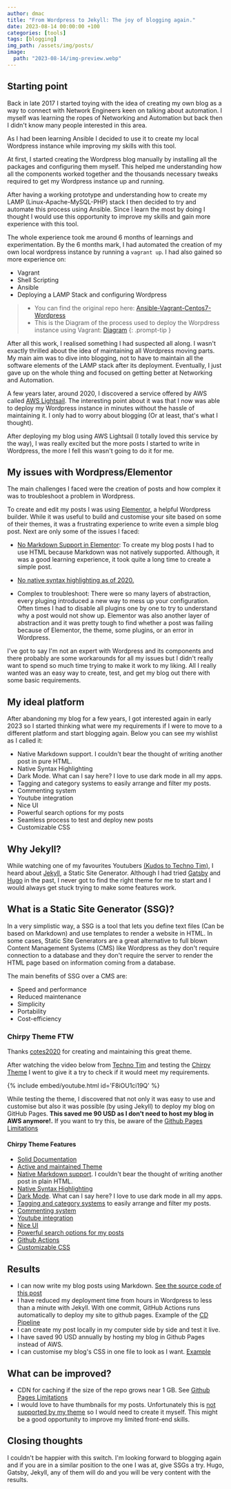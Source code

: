 ```yaml
---
author: dmac
title: "From Wordpress to Jekyll: The joy of blogging again."
date: 2023-08-14 00:00:00 +100
categories: [tools]
tags: [blogging]
img_path: /assets/img/posts/
image: 
  path: "2023-08-14/img-preview.webp"
---
```


## Starting point

Back in late 2017 I started toying with the idea of creating my own blog as a way to connect with Network Engineers keen on talking about automation. I myself was learning the ropes of Networking and Automation but back then I didn't know many people interested in this area.

As I had been learning Ansible I decided to use it to create my local Wordpress instance while improving my skills with this tool.

At first, I started creating the Wordpress blog manually by installing all the packages and configuring them myself. This helped me understanding how all the components worked together and the thousands necessary tweaks required to get my Wordpress instance up and running.

After having a working prototype and understanding how to create my LAMP (Linux-Apache-MySQL-PHP) stack I then decided to try and automate this process using Ansible. Since I learn the most by doing I thought I would use this opportunity to improve my skills and gain more experience with this tool.

The whole experience took me around 6 months of learnings and experimentation. By the 6 months mark, I had automated the creation of my own local wordpress instance by running a `vagrant up`. I had also gained so more experience on:

- Vagrant
- Shell Scripting
- Ansible
- Deploying a LAMP Stack and configuring Wordpress

> - You can find the original repo here: [Ansible-Vagrant-Centos7-Wordpress](https://github.com/danielmacuare/Centos7_WP)  
> - This is the Diagram of the process used to deploy the Worpdress instance using Vagrant: [Diagram](https://github.com/danielmacuare/Centos7_WP/blob/master/shared/ansible/Wordpress_ansible.pdf)
{: .prompt-tip }

After all this work, I realised something I had suspected all along. I wasn't exactly thrilled about the idea of maintaining all Wordpress moving parts. My main aim was to dive into blogging, not to have to maintain all the software elements of the LAMP stack after its deployment. Eventually, I just gave up on the whole thing and focused on getting better at Networking and Automation.

A few years later, around 2020, I discovered a service offered by AWS called [AWS Lightsail](https://aws.amazon.com/lightsail/projects/wordpress/). The interesting point about it was that I now was able to deploy my Wordpress instance in minutes without the hassle of maintaining it. I only had to worry about blogging (Or at least, that's what I thought).

After deploying my blog using AWS Lightsail (I totally loved this service by the way), I was really excited but the more posts I started to write in Wordpress, the more I fell this wasn't going to do it for me.

## My issues with Wordpress/Elementor

The main challenges I faced were the creation of posts and how complex it was to troubleshoot a problem in Wordpress.

To create and edit my posts I was using [Elementor](https://elementor.com/), a helpful Wordpress builder. While it was useful to build and customise your site based on some of their themes, it was a frustrating experience to write even a simple blog post. Next are only some of the issues I faced:

- [No Markdown Support in Elementor](https://github.com/elementor/elementor/issues/6282): To create my blog posts I had to use HTML because Markdown was not natively supported. Although, it was a good learning experience, it took quite a long time to create a simple post.

- [No native syntax highlighting as of 2020.](https://github.com/elementor/elementor/issues/5815#issuecomment-687565427)

- Complex to troubleshoot: There were so many layers of abstraction, every pluging introduced a new way to mess up your configuration. Often times I had to disable all plugins one by one to try to understand why a post would not show up. Elementor was also another layer of abstraction and it was pretty tough to find whether a post was failing because of Elementor, the theme, some plugins, or an error in Wordpress.

I've got to say I'm not an expert with Wordpress and its components and there probably are some workarounds for all my issues but I didn't really want to spend so much time trying to make it work to my liking. All I really wanted was an easy way to create, test, and get my blog out there with some basic requirements.

## My ideal platform

After abandoning my blog for a few years, I got interested again in early 2023 so I started thinking what were my requirements if I were to move to a different platform and start blogging again. Below you can see my wishlist as I called it:

- Native Markdown support. I couldn't bear the thought of writing another post in pure HTML.
- Native Syntax Highlighting
- Dark Mode. What can I say here? I love to use dark mode in all my apps.
- Tagging and category systems to easily arrange and filter my posts.
- Commenting system
- Youtube integration
- Nice UI
- Powerful search options for my posts
- Seamless process to test and deploy new posts
- Customizable CSS

## Why Jekyll?

While watching one of my favourites Youtubers [(Kudos to Techno Tim)](https://www.youtube.com/@TechnoTim), I heard about [Jekyll](https://jekyllrb.com/), a Static Site Generator. Although I had tried [Gatsby](https://www.gatsbyjs.com/) and [Hugo](https://gohugo.io/) in the past, I never got to find the right theme for me to start and I would always get stuck trying to make some features work.

## What is a Static Site Generator (SSG)?

In a very simplistic way, a SSG is a tool that lets you define text files (Can be based on Markdown) and use templates to render a website in HTML. In some cases, Static Site Generators are a great alternative to full blown Content Management Systems (CMS) like Wordpress as they don't require connection to a database and they don't require the server to render the HTML page based on information coming from a database.

The main benefits of SSG over a CMS are:

- Speed and performance
- Reduced maintenance
- Simplicity
- Portability
- Cost-efficiency

### Chirpy Theme FTW

Thanks [cotes2020](https://github.com/cotes2020) for creating and maintaining this great theme.

After watching the video below from [Techno Tim](https://www.youtube.com/@TechnoTim) and testing the [Chirpy Theme](https://chirpy.cotes.page/) I went to give it a try to check if it would meet my requirements.

{% include embed/youtube.html id='F8iOU1ci19Q' %}

While testing the theme, I discovered that not only it was easy to use and customise but also it was possible (by using Jekyll) to deploy my blog on GitHub Pages. **This saved me 90 USD as I don't need to host my blog in AWS anymore!.** If you want to try this, be aware of the [Github Pages Limitations](https://docs.github.com/en/pages/getting-started-with-github-pages/about-github-pages)

#### Chirpy Theme Features

- [Solid Documentation](https://chirpy.cotes.page/)
- [Active and maintained Theme](https://github.com/cotes2020/jekyll-theme-chirpy)
- [Native Markdown support](https://chirpy.cotes.page/posts/text-and-typography/). I couldn't bear the thought of writing another post in plain HTML.
- [Native Syntax Highlighting](https://www.youtube.com/@TechnoTim)
- [Dark Mode](https://chirpy.cotes.page/posts/write-a-new-post/#darklight-mode). What can I say here? I love to use dark mode in all my apps.
- [Tagging and category systems](https://chirpy.cotes.page/posts/write-a-new-post/#darklight-mode) to easily arrange and filter my posts.
- [Commenting system](https://chirpy.cotes.page/posts/write-a-new-post/#comments)
- [Youtube integration](https://chirpy.cotes.page/posts/write-a-new-post/#videos)
- [Nice UI](https://chirpy.cotes.page/)
- [Powerful search options for my posts](https://chirpy.cotes.page/posts/getting-started/)
- [Github Actions](https://github.com/danielmacuare/danielmacuare.github.io/actions)
- [Customizable CSS](https://chirpy.cotes.page/posts/getting-started/#customizing-stylesheet)

## Results

- I can now write my blog posts using Markdown. [See the source code of this post](https://github.com/danielmacuare/danielmacuare.github.io/blob/prod/_posts/2023-08-14-from-wordpress-to-jekyll.MD)
- I have reduced my deployment time from hours in Wordpress to less than a minute with Jekyll. With one commit, GitHub Actions runs automatically to deploy my site to github pages. Example of the [CD Pipeline](https://github.com/danielmacuare/danielmacuare.github.io/actions/workflows/pages-deploy.yml)
- I can create my post locally in my computer side by side and test it live.
- I have saved 90 USD annually by hosting my blog in Github Pages instead of AWS.
- I can customise my blog's CSS in one file to look as I want. [Example](https://github.com/danielmacuare/danielmacuare.github.io/blob/prod/assets/css/style.scss)

## What can be improved?

- CDN for caching if the size of the repo grows near 1 GB. See [Github Pages Limitations](https://docs.github.com/en/pages/getting-started-with-github-pages/about-github-pages#usage-limits)
- I would love to have thumbnails for my posts. Unfortunately this is [not supported by my theme](https://github.com/cotes2020/jekyll-theme-chirpy/issues/421) so I would need to create it myself. This might be a good opportunity to improve my limited front-end skills.

## Closing thoughts

I couldn't be happier with this switch. I'm looking forward to blogging again and if you are in a similar position to the one I was at, give SSGs a try. Hugo, Gatsby, Jekyll, any of them will do and you will be very content with the results.
